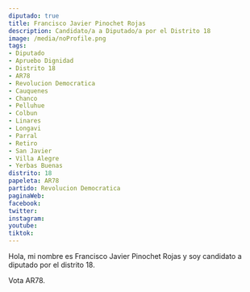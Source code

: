 ```yaml
---
diputado: true
title: Francisco Javier Pinochet Rojas
description: Candidato/a a Diputado/a por el Distrito 18
image: /media/noProfile.png
tags:
- Diputado
- Apruebo Dignidad
- Distrito 18
- AR78
- Revolucion Democratica
- Cauquenes
- Chanco
- Pelluhue
- Colbun
- Linares
- Longavi
- Parral
- Retiro
- San Javier
- Villa Alegre
- Yerbas Buenas
distrito: 18
papeleta: AR78
partido: Revolucion Democratica
paginaWeb:
facebook:
twitter:
instagram:
youtube:
tiktok:
---
```

Hola, mi nombre es Francisco Javier Pinochet Rojas y soy candidato a diputado por el distrito 18.

Vota AR78.